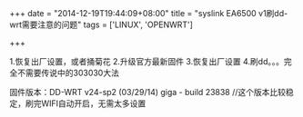 +++
date = "2014-12-19T19:44:09+08:00"
title = "syslink EA6500 v1刷dd-wrt需要注意的问题"
tags = ['LINUX', 'OPENWRT']

+++

1.恢复出厂设置，或者捅菊花
2.升级官方最新固件
3.恢复出厂设置
4.刷dd。。。完全不需要传说中的303030大法<!--more-->

固件版本：DD-WRT v24-sp2 (03/29/14) giga - build 23838 //这个版本比较稳定，刷完WIFI自动开启，无需太多设置

&nbsp;
